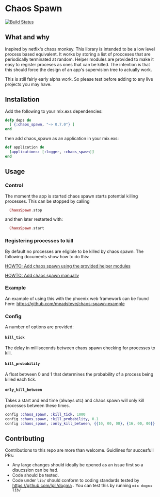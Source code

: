 Chaos Spawn
==========
[![Build Status](https://travis-ci.org/meadsteve/chaos-spawn.svg?branch=master)](https://travis-ci.org/meadsteve/chaos-spawn)

## What and why

Inspired by netfix's chaos monkey. This library is intended to be a low level
process based equivalent. It works by storing a list of procceses that are periodically terminated at random. Helper modules are provided to make it easy to register proceses as ones that can be killed. The intention is that this should force the design of an app's supervision tree to actually work.

This is still fairly early alpha work. So please test before adding to any live projects you may have.

## Installation
Add the following to your mix.exs dependencies:
```elixir
defp deps do
  [ {:chaos_spawn, "~> 0.7.0"} ]
end
```
then add chaos_spawn as an application in your mix.exs:

```elixir
def application do
  [applications: [:logger, :chaos_spawn]]
end
```

## Usage

### Control
The moment the app is started chaos spawn starts potential killing processes.
This can be stopped by calling
```elixir
  ChaosSpawn.stop
```
and then later restarted with:
```elixir
  ChaosSpawn.start
```

### Registering processes to kill
By default no processes are eligible to be killed by chaos spawn. The
following documents show how to do this:

[HOWTO: Add chaos spawn using the provided helper modules](usage-automatic.md)

[HOWTO: Add chaos spawn manually](usage-manual.md)

### Example
An example of using this with the phoenix web framework can be found here:
https://github.com/meadsteve/chaos-spawn-example

### Config
A number of options are provided:
#### ```kill_tick```
The delay in milliseconds between chaos spawn checking for processes to kill.
#### ```kill_probability```
 A float between 0 and 1 that determines the probability of a process being
 killed each tick.
#### ```only_kill_between```
Takes a start and end time (always utc) and  chaos spawn will only kill
processes between these times.

```elixir
config :chaos_spawn, :kill_tick, 1000
config :chaos_spawn, :kill_probability, 0.1
config :chaos_spawn, :only_kill_between, {{10, 00, 00}, {16, 00, 00}}
```


## Contributing
Contributions to this repo are more than welcome. Guidlines for succesfull PRs:
* Any large changes should ideally be opened as an issue first so a disucssion can be had.
* Code should be tested.
* Code under ```lib/``` should conform to coding standards tested by https://github.com/lpil/dogma . You can test this by running ```mix dogma lib/```
